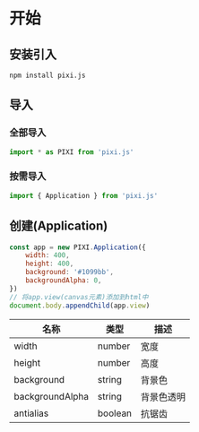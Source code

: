 # 开始

## 安装引入

```
npm install pixi.js
```

## 导入

### 全部导入

```javascript
import * as PIXI from 'pixi.js'
```

### 按需导入

```javascript
import { Application } from 'pixi.js'
```

## 创建(Application)

```javascript
const app = new PIXI.Application({
	width: 400,
	height: 400,
	background: '#1099bb',
	backgroundAlpha: 0,
})
// 将app.view(canvas元素)添加到html中
document.body.appendChild(app.view)
```

| 名称            | 类型    | 描述       |
| --------------- | ------- | ---------- |
| width           | number  | 宽度       |
| height          | number  | 高度       |
| background      | string  | 背景色     |
| backgroundAlpha | string  | 背景色透明 |
| antialias       | boolean | 抗锯齿     |


